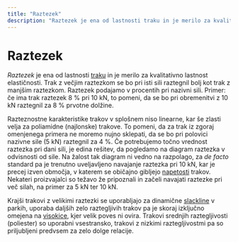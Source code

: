 ```yaml
---
title: "Raztezek"
description: "Raztezek je ena od lastnosti traku in je merilo za kvalitativno lastnost elastičnosti."
---
```


# Raztezek

_Raztezek_ je ena od lastnosti [traku](trak) in je merilo za kvalitativno lastnost elastičnosti. Trak z večjim raztezkom se bo pri isti sili raztegnil bolj kot trak z manjšim raztezkom. Raztezek podajamo v procentih pri nazivni sili. Primer: če ima trak raztezek 8 % pri 10 kN, to pomeni, da se bo pri obremenitvi z 10 kN raztegnil za 8 % prvotne dolžine.

Razteznostne karakteristike trakov v splošnem niso linearne, kar še zlasti velja za poliamidne (najlonske) trakove. To pomeni, da za trak iz zgoraj omenjenega primera ne moremo nujno sklepati, da se bo pri polovici nazivne sile (5 kN) raztegnil za 4 %. Če potrebujemo točno vrednost raztezka pri dani sili, je edina rešitev, da pogledamo na diagram raztezka v odvisnosti od sile. Na žalost tak diagram ni vedno na razpolago, za _de facto_ standard pa je trenutno uveljavljeno navajanje raztezka pri 10 kN, kar je precej izven območja, v katerem se običajno gibljejo [napetosti](napetost) trakov. Nekateri proizvajalci so težavo že pripoznali in začeli navajati raztezke pri več silah, na primer za 5 kN ter 10 kN.

Krajši trakovi z velikimi raztezki se uporabljajo za dinamične [slackline](slackline) v parkih, uporaba daljših zelo raztegljivih trakov pa je skoraj izključno omejena na [visokice](visokica), kjer velik poves ni ovira. Trakovi srednjih raztegljivosti (poliester) so uporabni vsestransko, trakovi z nizkimi raztegljivostmi pa so priljubljeni predvsem za zelo dolge relacije.
